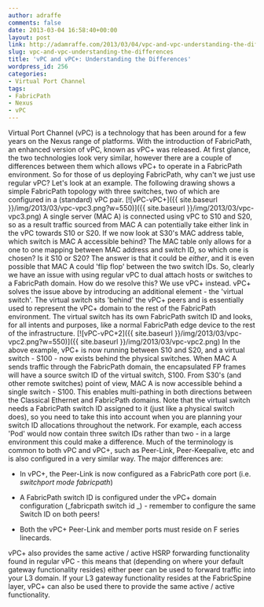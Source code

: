 ```yaml
---
author: adraffe
comments: false
date: 2013-03-04 16:58:40+00:00
layout: post
link: http://adamraffe.com/2013/03/04/vpc-and-vpc-understanding-the-differences/
slug: vpc-and-vpc-understanding-the-differences
title: 'vPC and vPC+: Understanding the Differences'
wordpress_id: 256
categories:
- Virtual Port Channel
tags:
- FabricPath
- Nexus
- vPC
---
```


Virtual Port Channel (vPC) is a technology that has been around for a few years on the Nexus range of platforms. With the introduction of FabricPath, an enhanced version of vPC, known as vPC+ was released. At first glance, the two technologies look very similar, however there are a couple of differences between them which allows vPC+ to operate in a FabricPath environment. So for those of us deploying FabricPath, why can't we just use regular vPC? <!-- more --> Let's look at an example. The following drawing shows a simple FabricPath topology with three switches, two of which are configured in a (standard) vPC pair. [![vPC-vPC+]({{ site.baseurl }}/img/2013/03/vpc-vpc3.png?w=550)]({{ site.baseurl }}/img/2013/03/vpc-vpc3.png) A single server (MAC A) is connected using vPC to S10 and S20, so as a result traffic sourced from MAC A can potentially take either link in the vPC towards S10 or S20. If we now look at S30's MAC address table, which switch is MAC A accessible behind? The MAC table only allows for a one to one mapping between MAC address and switch ID, so which one is chosen? Is it S10 or S20? The answer is that it could be _either_, and it is even possible that MAC A could 'flip flop' between the two switch IDs. So, clearly we have an issue with using regular vPC to dual attach hosts or switches to a FabricPath domain. How do we resolve this? We use vPC+ instead. vPC+ solves the issue above by introducing an additional element - the 'virtual switch'. The virtual switch sits 'behind' the vPC+ peers and is essentially used to represent the vPC+ domain to the rest of the FabricPath environment. The virtual switch has its own FabricPath switch ID and looks, for all intents and purposes, like a normal FabricPath edge device to the rest of the infrastructure. [![vPC-vPC+2]({{ site.baseurl }}/img/2013/03/vpc-vpc2.png?w=550)]({{ site.baseurl }}/img/2013/03/vpc-vpc2.png) In the above example, vPC+ is now running between S10 and S20, and a virtual switch - S100 - now exists behind the physical switches. When MAC A sends traffic through the FabricPath domain, the encapsulated FP frames will have a source switch ID of the virtual switch, S100. From S30's (and other remote switches) point of view, MAC A is now accessible behind a single switch - S100. This enables multi-pathing in both directions between the Classical Ethernet and FabricPath domains. Note that the virtual switch needs a FabricPath switch ID assigned to it (just like a physical switch does), so you need to take this into account when you are planning your switch ID allocations throughout the network. For example, each access 'Pod' would now contain three switch IDs rather than two - in a large environment this could make a difference. Much of the terminology is common to both vPC and vPC+, such as Peer-Link, Peer-Keepalive, etc and is also configured in a very similar way. The major differences are:



	
  * In vPC+, the Peer-Link is now configured as a FabricPath core port (i.e. _switchport mode fabricpath_)

	
  * A FabricPath switch ID is configured under the vPC+ domain configuration (_fabricpath switch id _) - remember to configure the same Switch ID on both peers!

	
  * Both the vPC+ Peer-Link and member ports must reside on F series linecards.


vPC+ also provides the same active / active HSRP forwarding functionality found in regular vPC - this means that (depending on where your default gateway functionality resides) either peer can be used to forward traffic into your L3 domain. If your L3 gateway functionality resides at the FabricSpine layer, vPC+ can also be used there to provide the same active / active functionality.
